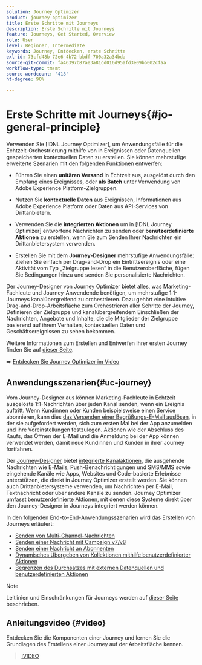 ```yaml
---
solution: Journey Optimizer
product: journey optimizer
title: Erste Schritte mit Journeys
description: Erste Schritte mit Journeys
feature: Journeys, Get Started, Overview
role: User
level: Beginner, Intermediate
keywords: Journey, Entdecken, erste Schritte
exl-id: 73cfd48b-72e6-4b72-bbdf-700a32a34bda
source-git-commit: fa46397b87ae3a81cd016d95afd3e09bb002cfaa
workflow-type: tm+mt
source-wordcount: '418'
ht-degree: 90%

---
```



# Erste Schritte mit Journeys{#jo-general-principle}

Verwenden Sie [!DNL Journey Optimizer], um Anwendungsfälle für die Echtzeit-Orchestrierung mithilfe von in Ereignissen oder Datenquellen gespeicherten kontextuellen Daten zu erstellen. Sie können mehrstufige erweiterte Szenarien mit den folgenden Funktionen entwerfen:

* Führen Sie einen **unitären Versand** in Echtzeit aus, ausgelöst durch den Empfang eines Ereignisses, oder **als Batch** unter Verwendung von Adobe Experience Platform-Zielgruppen.

* Nutzen Sie **kontextuelle Daten** aus Ereignissen, Informationen aus Adobe Experience Platform oder Daten aus API-Services von Drittanbietern.

* Verwenden Sie die **integrierten Aktionen** um in [!DNL Journey Optimizer] entworfene Nachrichten zu senden oder **benutzerdefinierte Aktionen** zu erstellen, wenn Sie zum Senden Ihrer Nachrichten ein Drittanbietersystem verwenden.

* Erstellen Sie mit dem **Journey-Designer** mehrstufige Anwendungsfälle: Ziehen Sie einfach per Drag-and-Drop ein Eintrittsereignis oder eine Aktivität vom Typ „Zielgruppe lesen“ in die Benutzeroberfläche, fügen Sie Bedingungen hinzu und senden Sie personalisierte Nachrichten.

Der Journey-Designer von Journey Optimizer bietet alles, was Marketing-Fachleute und Journey-Anwendende benötigen, um mehrstufige 1:1-Journeys kanalübergreifend zu orchestrieren. Dazu gehört eine intuitive Drag-and-Drop-Arbeitsfläche zum Orchestrieren aller Schritte der Journey, Definieren der Zielgruppe und kanalübergreifendem Einschließen der Nachrichten, Angebote und Inhalte, die die Mitglieder der Zielgruppe basierend auf ihrem Verhalten, kontextuellen Daten und Geschäftsereignissen zu sehen bekommen.

Weitere Informationen zum Erstellen und Entwerfen Ihrer ersten Journey finden Sie auf [dieser Seite](journey-gs.md).

➡️ [Entdecken Sie Journey Optimizer im Video](#video)

## Anwendungsszenarien{#uc-journey}

Vom Journey-Designer aus können Marketing-Fachleute in Echtzeit ausgelöste 1:1-Nachrichten über jeden Kanal senden, wenn ein Ereignis auftritt. Wenn Kundinnen oder Kunden beispielsweise einen Service abonnieren, kann dies [das Versenden einer Begrüßungs-E-Mail auslösen](message-to-subscribers-uc.md), in der sie aufgefordert werden, sich zum ersten Mal bei der App anzumelden und ihre Voreinstellungen festzulegen. Aktionen wie der Abschluss des Kaufs, das Öffnen der E-Mail und die Anmeldung bei der App können verwendet werden, damit neue Kundinnen und Kunden in ihrer Journey fortfahren.

Der [Journey-Designer](using-the-journey-designer.md) bietet [integrierte Kanalaktionen](journeys-message.md), die ausgehende Nachrichten wie E-Mails, Push-Benachrichtigungen und SMS/MMS sowie eingehende Kanäle wie Apps, Websites und Code-basierte Erlebnisse unterstützen, die direkt in Journey Optimizer erstellt werden. Sie können auch Drittanbietersysteme verwenden, um Nachrichten per E-Mail, Textnachricht oder über andere Kanäle zu senden. Journey Optimizer umfasst [benutzerdefinierte Aktionen](using-custom-actions.md), mit denen diese Systeme direkt über den Journey-Designer in Journeys integriert werden können.

In den folgenden End-to-End-Anwendungsszenarien wird das Erstellen von Journeys erläutert:

* [Senden von Multi-Channel-Nachrichten](journeys-uc.md)
* [Senden einer Nachricht mit Campaign v7/v8](ajo-ac.md)
* [Senden einer Nachricht an Abonnenten](message-to-subscribers-uc.md)
* [Dynamisches Übergeben von Kollektionen mithilfe benutzerdefinierter Aktionen](collections.md)
* [Begrenzen des Durchsatzes mit externen Datenquellen und benutzerdefinierten Aktionen](limit-throughput.md)

>[!NOTE]
>
>Leitlinien und Einschränkungen für Journeys werden auf [dieser Seite](../start/guardrails.md) beschrieben.

## Anleitungsvideo {#video}

Entdecken Sie die Komponenten einer Journey und lernen Sie die Grundlagen des Erstellens einer Journey auf der Arbeitsfläche kennen.

>[!VIDEO](https://video.tv.adobe.com/v/3432378?quality=12&captions=ger)
